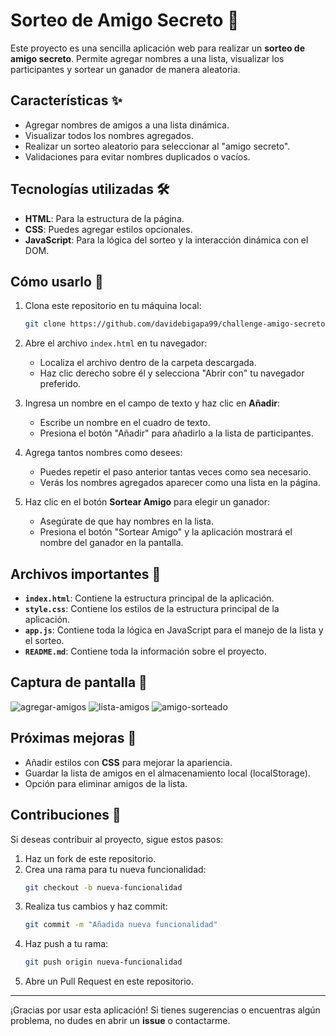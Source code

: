 # Sorteo de Amigo Secreto 🎉

Este proyecto es una sencilla aplicación web para realizar un **sorteo de amigo secreto**. Permite agregar nombres a una lista, visualizar los participantes y sortear un ganador de manera aleatoria.

## Características ✨
- Agregar nombres de amigos a una lista dinámica.
- Visualizar todos los nombres agregados.
- Realizar un sorteo aleatorio para seleccionar al "amigo secreto".
- Validaciones para evitar nombres duplicados o vacíos.

## Tecnologías utilizadas 🛠️
- **HTML**: Para la estructura de la página.
- **CSS**: Puedes agregar estilos opcionales.
- **JavaScript**: Para la lógica del sorteo y la interacción dinámica con el DOM.

## Cómo usarlo 🚀
1. Clona este repositorio en tu máquina local:
   ```bash
   git clone https://github.com/davidebigapa99/challenge-amigo-secreto.git
   ```
2. Abre el archivo `index.html` en tu navegador:
   - Localiza el archivo dentro de la carpeta descargada.
   - Haz clic derecho sobre él y selecciona "Abrir con" tu navegador preferido.

3. Ingresa un nombre en el campo de texto y haz clic en **Añadir**:
   - Escribe un nombre en el cuadro de texto.
   - Presiona el botón "Añadir" para añadirlo a la lista de participantes.

4. Agrega tantos nombres como desees:
   - Puedes repetir el paso anterior tantas veces como sea necesario.
   - Verás los nombres agregados aparecer como una lista en la página.

5. Haz clic en el botón **Sortear Amigo** para elegir un ganador:
   - Asegúrate de que hay nombres en la lista.
   - Presiona el botón "Sortear Amigo" y la aplicación mostrará el nombre del ganador en la pantalla.

## Archivos importantes 📂
- **`index.html`**: Contiene la estructura principal de la aplicación.
- **`style.css`**: Contiene los estilos de la estructura principal de la aplicación.
- **`app.js`**: Contiene toda la lógica en JavaScript para el manejo de la lista y el sorteo.
- **`README.md`**: Contiene toda la información sobre el proyecto.

## Captura de pantalla 📸
![agregar-amigos](https://github.com/user-attachments/assets/2aafd5eb-e023-4900-8bf6-6f6910e5ac8e)
![lista-amigos](https://github.com/user-attachments/assets/f48ad07b-6d76-4044-8186-72c6d6ff9420)
![amigo-sorteado](https://github.com/user-attachments/assets/3fc020b0-583a-4780-8403-5a9bcd8b1622)

## Próximas mejoras 🚀
- Añadir estilos con **CSS** para mejorar la apariencia.
- Guardar la lista de amigos en el almacenamiento local (localStorage).
- Opción para eliminar amigos de la lista.

## Contribuciones 🤝
Si deseas contribuir al proyecto, sigue estos pasos:
1. Haz un fork de este repositorio.
2. Crea una rama para tu nueva funcionalidad:
   ```bash
   git checkout -b nueva-funcionalidad
   ```
3. Realiza tus cambios y haz commit:
   ```bash
   git commit -m "Añadida nueva funcionalidad"
   ```
4. Haz push a tu rama:
   ```bash
   git push origin nueva-funcionalidad
   ```
5. Abre un Pull Request en este repositorio.

---

¡Gracias por usar esta aplicación! Si tienes sugerencias o encuentras algún problema, no dudes en abrir un **issue** o contactarme.

